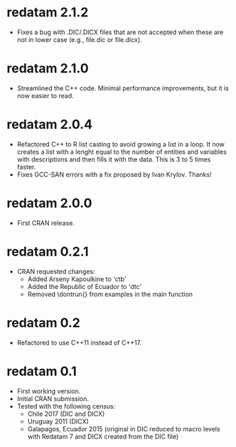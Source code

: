# redatam 2.1.2
* Fixes a bug with .DIC/.DICX files that are not accepted when these are
  not in lower case (e.g., file.dic or file.dicx).

# redatam 2.1.0

* Streamlined the C++ code. Minimal performance improvements, but it is now
  easier to read.

# redatam 2.0.4

* Refactored C++ to R list casting to avoid growing a list in a loop. It now
  creates a list with a lenght equal to the number of entities and variables
  with descriptions and then fills it with the data. This is 3 to 5 times
  faster.
* Fixes GCC-SAN errors with a fix proposed by Ivan Krylov. Thanks!

# redatam 2.0.0

* First CRAN release.

# redatam 0.2.1

* CRAN requested changes:
  * Added Arseny Kapoulkine to 'ctb'
  * Added the Republic of Ecuador  to 'dtc'
  * Removed \dontrun{} from examples in the main function

# redatam 0.2

* Refactored to use C++11 instead of C++17.

# redatam 0.1

* First working version.
* Initial CRAN submission.
* Tested with the following census:
  * Chile 2017 (DIC and DICX)
  * Uruguay 2011 (DICX)
  * Galapagos, Ecuador 2015 (original in DIC reduced to macro levels with
    Redatam 7 and DICX created from the DIC file)
